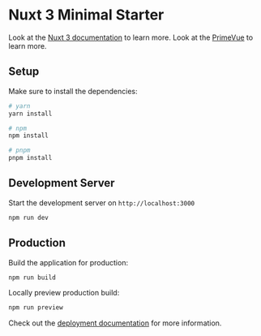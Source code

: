 # Nuxt 3 Minimal Starter

Look at the [Nuxt 3 documentation](https://nuxt.com/docs/getting-started/introduction) to learn more.
Look at the [PrimeVue](https://primevue.org/icons/) to learn more.

## Setup

Make sure to install the dependencies:

```bash
# yarn
yarn install

# npm
npm install

# pnpm
pnpm install
```

## Development Server

Start the development server on `http://localhost:3000`

```bash
npm run dev
```

## Production

Build the application for production:

```bash
npm run build
```

Locally preview production build:

```bash
npm run preview
```

Check out the [deployment documentation](https://nuxt.com/docs/getting-started/deployment) for more information.
